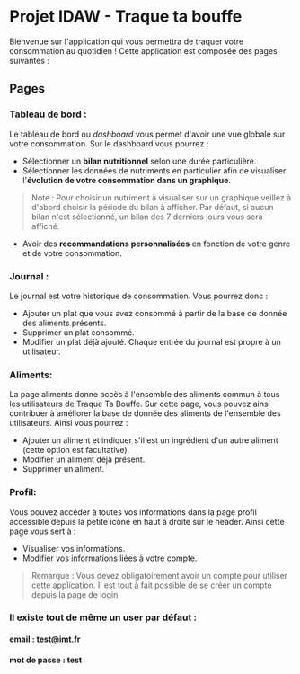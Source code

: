 # Projet IDAW - Traque ta bouffe

Bienvenue sur l'application qui vous permettra de traquer votre consommation au quotidien !
Cette application est composée des pages suivantes :



## Pages

### Tableau de bord :
Le tableau de bord ou _dashboard_ vous permet d'avoir une vue globale sur votre consommation.
Sur le dashboard vous pourrez :
- Sélectionner un **bilan nutritionnel** selon une durée particulière.
- Sélectionner les données de nutriments en particulier afin de visualiser l'**évolution de votre consommation dans un graphique**.
> Note :
> Pour choisir un nutriment à visualiser sur un graphique veillez à d'abord choisir la période du bilan à afficher.
> Par défaut, si aucun bilan n'est sélectionné, un bilan des 7 derniers jours vous sera affiché.
- Avoir des **recommandations personnalisées** en fonction de votre genre et de votre consommation.

### Journal :
Le journal est votre historique de consommation. Vous pourrez donc :
- Ajouter un plat que vous avez consommé à partir de la base de donnée des aliments présents.
- Supprimer un plat consommé.
- Modifier un plat déjà ajouté.
Chaque entrée du journal est propre à un utilisateur.

### Aliments:
La page aliments donne accès à l'ensemble des aliments commun à tous les utilisateurs de Traque Ta Bouffe.
Sur cette page, vous pouvez ainsi contribuer à améliorer la base de donnée des aliments de l'ensemble des utilisateurs. Ainsi vous pourrez :
- Ajouter un aliment et indiquer s'il est un ingrédient d'un autre aliment (cette option est facultative).
- Modifier un aliment déjà présent.
- Supprimer un aliment.

### Profil:
Vous pouvez accéder à toutes vos informations dans la page profil accessible depuis la petite icône en haut à droite sur le header.
Ainsi cette page vous sert à :
- Visualiser vos informations.
- Modifier vos informations liées à votre compte.

> Remarque :
> Vous devez obligatoirement avoir un compte pour utiliser cette application.
> Il est tout à fait possible de se créer un compte depuis la page de login

### Il existe tout de même un user par défaut :
#### email : test@imt.fr
#### mot de passe : test

